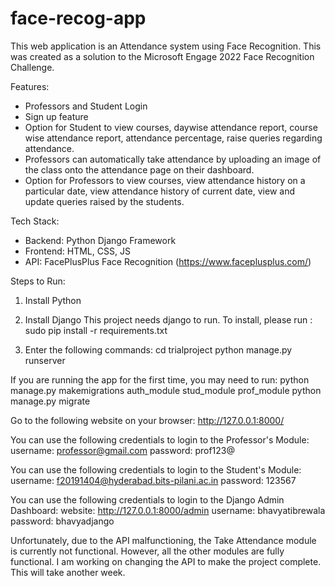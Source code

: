 # face-recog-app

This web application is an Attendance system using Face Recognition. This was created as a solution to the Microsoft Engage 2022 Face Recognition Challenge.


Features:
- Professors and Student Login
- Sign up feature
- Option for Student to view courses, daywise attendance report, course wise attendance report, attendance percentage, raise queries regarding attendance.
- Professors can automatically take attendance by uploading an image of the class onto the attendance page on their dashboard.
- Option for Professors to view courses, view attendance history on a particular date, view attendance history of current date, view and update queries raised by the students.


Tech Stack:
- Backend: Python Django Framework
- Frontend: HTML, CSS, JS
- API: FacePlusPlus Face Recognition (https://www.faceplusplus.com/)


Steps to Run:
1. Install Python

2. Install Django
  This project needs django to run. To install, please run : sudo pip install -r requirements.txt

3. Enter the following commands:
  cd trialproject
  python manage.py runserver

If you are running the app for the first time, you may need to run:
  python manage.py makemigrations auth_module stud_module prof_module
  python manage.py migrate

Go to the following website on your browser:
  http://127.0.0.1:8000/


You can use the following credentials to login to the Professor's Module:
  username: professor@gmail.com
  password: prof123@

You can use the following credentials to login to the Student's Module:
  username: f20191404@hyderabad.bits-pilani.ac.in
  password: 123567

You can use the following credentials to login to the Django Admin Dashboard:
  website: http://127.0.0.1:8000/admin
  username: bhavyatibrewala
  password: bhavyadjango


Unfortunately, due to the API malfunctioning, the Take Attendance module is currently not functional. However, all the other modules are fully functional. I am working on changing the API to make the project complete. This will take another week.
